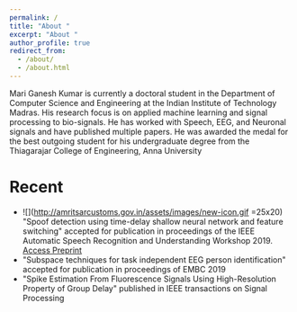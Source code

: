 ```yaml
---
permalink: /
title: "About "
excerpt: "About "
author_profile: true
redirect_from: 
  - /about/
  - /about.html
---
```


Mari Ganesh Kumar is currently a doctoral student in the Department of Computer Science and Engineering at the Indian Institute of Technology Madras. His research focus is on applied machine learning and signal processing to bio-signals. He has worked with Speech, EEG, and Neuronal signals and have published multiple papers. He was awarded the medal for the best outgoing student for his undergraduate degree from the Thiagarajar College of Engineering, Anna University


Recent
======
* ![](http://amritsarcustoms.gov.in/assets/images/new-icon.gif =25x20) "Spoof detection using time-delay shallow neural network and feature switching" accepted for publication in proceedings of the IEEE Automatic Speech Recognition and Understanding Workshop 2019. [Access Preprint](https://mariganeshkumar.github.io/publication/2019-01-01-Spoof-detection-using-x-vector-and-feature-switching)
* "Subspace techniques for task independent EEG person identification" accepted for publication in proceedings of EMBC 2019
* "Spike Estimation From Fluorescence Signals Using High-Resolution Property of Group Delay" published in IEEE transactions on Signal Processing